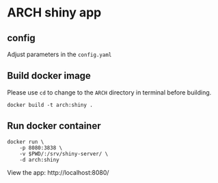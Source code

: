 # ARCH shiny app

## config

Adjust parameters in the `config.yaml`

## Build docker image
Please use `cd` to change to the `ARCH` directory in terminal before building.

```
docker build -t arch:shiny .
```


## Run docker container

```
docker run \
    -p 8080:3838 \
    -v $PWD/:/srv/shiny-server/ \
    -d arch:shiny
```

View the app: http://localhost:8080/

